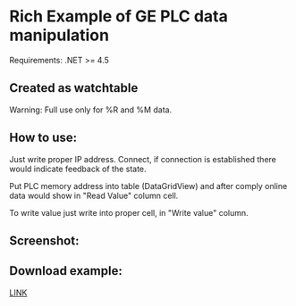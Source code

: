 # Rich Example of GE PLC data manipulation

Requirements: .NET >= 4.5

## Created as watchtable

Warning: Full use only for %R and %M data.

## How to use:

Just write proper IP address. Connect, if connection is established there would indicate feedback of the state.

Put PLC memory address into table (DataGridView) and after comply online data would show in "Read Value" column cell.

To write value just write into proper cell, in "Write value" column.

## Screenshot:



## Download example:
[LINK](..Example%20-%20Rich/uWatchtable/bin/Release/GEwatch.exe)

